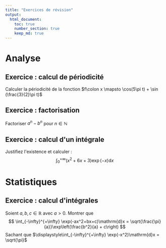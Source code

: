 ```yaml
---
title: "Exercices de révision"
output: 
  html_document:
    toc: true
    number_section: true
    keep_md: true
---
```




# Analyse
## Exercice : calcul de périodicité

Calculer la périodicité de la fonction $f\colon x \mapsto \cos(5\pi t) + \sin (\frac{3}{2}\pi t)$

## Exercice : factorisation

Factoriser $a^n -b^n$ pour $n\in\mathbb N$

## Exercice : calcul d'un intégrale

Justifiez l'existence et calculer :
$$
\int_{0}^{+\infty} (x^2 +6x +3)\exp(-x)\mathrm{d}x
$$


# Statistiques

## Exercice : calcul d'intégrales
Soient $a,b,c\in\mathbb R$ avec $a>0$. Montrer que 
$$
\int_{-\infty}^{+\infty} \exp(-ax^2+bx+c)\mathrm{d}x = \sqrt{\frac{\pi}{a}}\exp\left(\frac{b^2}{a} + c\right)
$$
Sachant que $\displaystyle\int_{-\infty}^{+\infty} \exp(-x^2)\mathrm{d}x = \sqrt{\pi}$
